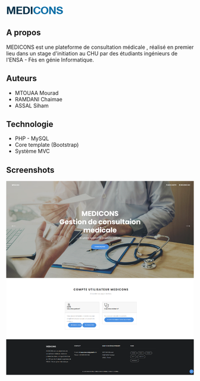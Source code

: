 ![Logo](https://github.com/mouradxmt/medicons/blob/master/public/doc/logo.png)
## A propos
MEDICONS est une plateforme de consultation médicale , réalisé en premier lieu dans un stage d'initiation au CHU par des étudiants ingénieurs de l'ENSA - Fès en génie Informatique.
## Auteurs
* MTOUAA Mourad
* RAMDANI Chaimae
* ASSAL Siham
## Technologie
* PHP - MySQL
* Core template (Bootstrap)
* Système MVC
## Screenshots
![Page d'acceuil](https://github.com/mouradxmt/medicons/blob/master/public/doc/docLogged.png)
